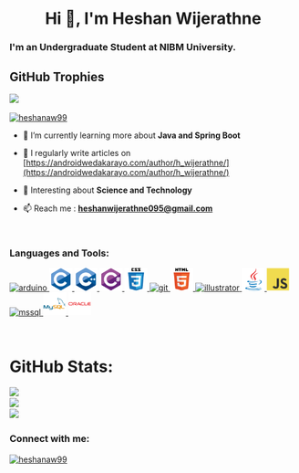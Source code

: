 <h1 align="center">Hi 👋, I'm Heshan Wijerathne</h1>
<h3 align="left">I'm an Undergraduate Student at NIBM University.</h3>

## GitHub Trophies
![](https://github-profile-trophy.vercel.app/?username=HeshanAW99&theme=dracula&no-frame=false&no-bg=false&margin-w=4)
<br>

<p align="left"> <a href="https://twitter.com/heshanaw99" target="blank"><img src="https://img.shields.io/twitter/follow/heshanaw99?logo=twitter&style=for-the-badge" alt="heshanaw99" /></a> </p>

- 🌱 I’m currently learning more about **Java and Spring Boot**

- 📝 I regularly write articles on [https://androidwedakarayo.com/author/h_wijerathne/](https://androidwedakarayo.com/author/h_wijerathne/)

- 💬 Interesting about **Science and Technology**

- 📫 Reach me : **heshanwijerathne095@gmail.com**
<br>

<h3 align="left">Languages and Tools:</h3>
<p align="left"> <a href="https://www.arduino.cc/" target="_blank" rel="noreferrer"> <img src="https://cdn.worldvectorlogo.com/logos/arduino-1.svg" alt="arduino" width="40" height="40"/> </a> <a href="https://www.cprogramming.com/" target="_blank" rel="noreferrer"> <img src="https://raw.githubusercontent.com/devicons/devicon/master/icons/c/c-original.svg" alt="c" width="40" height="40"/> </a> <a href="https://www.w3schools.com/cpp/" target="_blank" rel="noreferrer"> <img src="https://raw.githubusercontent.com/devicons/devicon/master/icons/cplusplus/cplusplus-original.svg" alt="cplusplus" width="40" height="40"/> </a> <a href="https://www.w3schools.com/cs/" target="_blank" rel="noreferrer"> <img src="https://raw.githubusercontent.com/devicons/devicon/master/icons/csharp/csharp-original.svg" alt="csharp" width="40" height="40"/> </a> <a href="https://www.w3schools.com/css/" target="_blank" rel="noreferrer"> <img src="https://raw.githubusercontent.com/devicons/devicon/master/icons/css3/css3-original-wordmark.svg" alt="css3" width="40" height="40"/> </a> <a href="https://git-scm.com/" target="_blank" rel="noreferrer"> <img src="https://www.vectorlogo.zone/logos/git-scm/git-scm-icon.svg" alt="git" width="40" height="40"/> </a> <a href="https://www.w3.org/html/" target="_blank" rel="noreferrer"> <img src="https://raw.githubusercontent.com/devicons/devicon/master/icons/html5/html5-original-wordmark.svg" alt="html5" width="40" height="40"/> </a> <a href="https://www.adobe.com/in/products/illustrator.html" target="_blank" rel="noreferrer"> <img src="https://www.vectorlogo.zone/logos/adobe_illustrator/adobe_illustrator-icon.svg" alt="illustrator" width="40" height="40"/> </a> <a href="https://www.java.com" target="_blank" rel="noreferrer"> <img src="https://raw.githubusercontent.com/devicons/devicon/master/icons/java/java-original.svg" alt="java" width="40" height="40"/> </a> <a href="https://developer.mozilla.org/en-US/docs/Web/JavaScript" target="_blank" rel="noreferrer"> <img src="https://raw.githubusercontent.com/devicons/devicon/master/icons/javascript/javascript-original.svg" alt="javascript" width="40" height="40"/> </a> <a href="https://www.microsoft.com/en-us/sql-server" target="_blank" rel="noreferrer"> <img src="https://www.svgrepo.com/show/303229/microsoft-sql-server-logo.svg" alt="mssql" width="40" height="40"/> </a> <a href="https://www.mysql.com/" target="_blank" rel="noreferrer"> <img src="https://raw.githubusercontent.com/devicons/devicon/master/icons/mysql/mysql-original-wordmark.svg" alt="mysql" width="40" height="40"/> </a> <a href="https://www.oracle.com/" target="_blank" rel="noreferrer"> <img src="https://raw.githubusercontent.com/devicons/devicon/master/icons/oracle/oracle-original.svg" alt="oracle" width="40" height="40"/> </a> </p>
<br>

# GitHub Stats:
![](https://github-readme-stats.vercel.app/api?username=HeshanAW99&theme=vision-friendly-dark&hide_border=false&include_all_commits=true&count_private=true)<br/>
![](https://github-readme-streak-stats.herokuapp.com/?user=HeshanAW99&theme=vision-friendly-dark&hide_border=false)<br/>
![](https://github-readme-stats.vercel.app/api/top-langs/?username=HeshanAW99&theme=vision-friendly-dark&hide_border=false&include_all_commits=true&count_private=true&layout=compact)
<br>
<h3 align="left">Connect with me:</h3>
<p align="left">
<a href="https://twitter.com/heshanaw99" target="blank"><img align="center" src="https://raw.githubusercontent.com/rahuldkjain/github-profile-readme-generator/master/src/images/icons/Social/twitter.svg" alt="heshanaw99" height="30" width="40" /></a>
</p>
